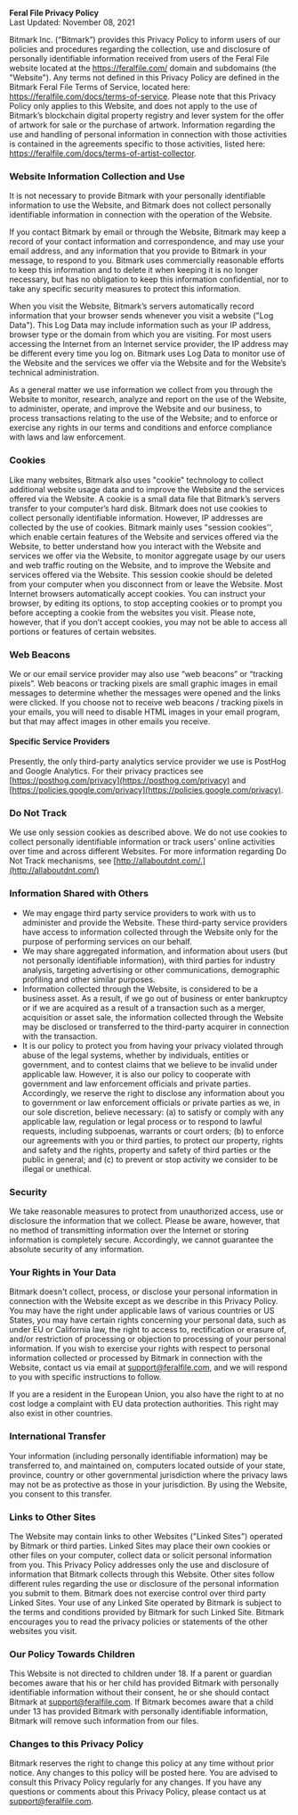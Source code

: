 
**Feral File Privacy Policy**\
Last Updated: November 08, 2021

Bitmark Inc. (“Bitmark”) provides this Privacy Policy to inform users of our policies and procedures regarding the collection, use and disclosure of personally identifiable information received from users of the Feral File website located at the https://feralfile.com/ domain and subdomains (the "Website"). Any terms not defined in this Privacy Policy are defined in the Bitmark Feral File Terms of Service, located here: https://feralfile.com/docs/terms-of-service. Please note that this Privacy Policy only applies to this Website, and does not apply to the use of Bitmark’s blockchain digital property registry and lever system for the offer of artwork for sale or the purchase of artwork. Information regarding the use and handling of personal information in connection with those activities is contained in the agreements specific to those activities, listed here: https://feralfile.com/docs/terms-of-artist-collector.

### **Website Information Collection and Use**

It is not necessary to provide Bitmark with your personally identifiable information to use the Website, and Bitmark does not collect personally identifiable information in connection with the operation of the Website. 

If you contact Bitmark by email or through the Website, Bitmark may keep a record of your contact information and correspondence, and may use your email address, and any information that you provide to Bitmark in your message, to respond to you. Bitmark uses commercially reasonable efforts to keep this information and to delete it when keeping it is no longer necessary, but has no obligation to keep this information confidential, nor to take any specific security measures to protect this information.

When you visit the Website, Bitmark’s servers automatically record information that your browser sends whenever you visit a website ("Log Data"). This Log Data may include information such as your IP address, browser type or the domain from which you are visiting. For most users accessing the Internet from an Internet service provider, the IP address may be different every time you log on. Bitmark uses Log Data to monitor use of the Website and the services we offer via the Website and for the Website’s technical administration. 

As a general matter we use information we collect from you through the Website to monitor, research, analyze and report on the use of the Website, to administer, operate, and improve the Website and our business, to process transactions relating to the use of the Website; and to enforce or exercise any rights in our terms and conditions and enforce compliance with laws and law enforcement.

### **Cookies**

Like many websites, Bitmark also uses "cookie" technology to collect additional website usage data and to improve the Website and the services offered via the Website. A cookie is a small data file that Bitmark’s servers transfer to your computer’s hard disk. Bitmark does not use cookies to collect personally identifiable information. However, IP addresses are collected by the use of cookies. Bitmark mainly uses "session cookies'', which enable certain features of the Website and services offered via the Website, to better understand how you interact with the Website and services we offer via the Website, to monitor aggregate usage by our users and web traffic routing on the Website, and to improve the Website and services offered via the Website. This session cookie should be deleted from your computer when you disconnect from or leave the Website. Most Internet browsers automatically accept cookies. You can instruct your browser, by editing its options, to stop accepting cookies or to prompt you before accepting a cookie from the websites you visit. Please note, however, that if you don’t accept cookies, you may not be able to access all portions or features of certain websites.

### **Web Beacons**

We or our email service provider may also use “web beacons” or “tracking pixels”. Web beacons or tracking pixels are small graphic images in email messages to determine whether the messages were opened and the links were clicked. If you choose not to receive web beacons / tracking pixels in your emails, you will need to disable HTML images in your email program, but that may affect images in other emails you receive. 

#### **Specific Service Providers**

Presently, the only third-party analytics service provider we use is PostHog and Google Analytics. For their privacy practices see [https://posthog.com/privacy](https://posthog.com/privacy) and [https://policies.google.com/privacy](https://policies.google.com/privacy).

### **Do Not Track**

We use only session cookies as described above. We do not use cookies to collect personally identifiable information or track users’ online activities over time and across different Websites. For more information regarding Do Not Track mechanisms, see [http://allaboutdnt.com/.](http://allaboutdnt.com/)

### **Information Shared with Others**

- We may engage third party service providers to work with us to administer and provide the Website. These third-party service providers have access to information collected through the Website only for the purpose of performing services on our behalf.
- We may share aggregated information, and information about users (but not personally identifiable information), with third parties for industry analysis, targeting advertising or other communications, demographic profiling and other similar purposes.
- Information collected through the Website, is considered to be a business asset. As a result, if we go out of business or enter bankruptcy or if we are acquired as a result of a transaction such as a merger, acquisition or asset sale, the information collected through the Website may be disclosed or transferred to the third-party acquirer in connection with the transaction.
- It is our policy to protect you from having your privacy violated through abuse of the legal systems, whether by individuals, entities or government, and to contest claims that we believe to be invalid under applicable law. However, it is also our policy to cooperate with government and law enforcement officials and private parties. Accordingly, we reserve the right to disclose any information about you to government or law enforcement officials or private parties as we, in our sole discretion, believe necessary: (a) to satisfy or comply with any applicable law, regulation or legal process or to respond to lawful requests, including subpoenas, warrants or court orders; (b) to enforce our agreements with you or third parties, to protect our property, rights and safety and the rights, property and safety of third parties or the public in general; and (c) to prevent or stop activity we consider to be illegal or unethical.

### **Security**

We take reasonable measures to protect from unauthorized access, use or disclosure the information that we collect. Please be aware, however, that no method of transmitting information over the Internet or storing information is completely secure. Accordingly, we cannot guarantee the absolute security of any information.

### **Your Rights in Your Data**

Bitmark doesn't collect, process, or disclose your personal information in connection with the Website except as we describe in this Privacy Policy. You may have the right under applicable laws of various countries or US States, you may have certain rights concerning your personal data, such as under EU or California law, the right to access to, rectification or erasure of, and/or restriction of processing or objection to processing of your personal information. If you wish to exercise your rights with respect to personal information collected or processed by Bitmark in connection with the Website, contact us via email at [support@feralfile.com](mailto:support@feralfile.com), and we will respond to you with specific instructions to follow.

If you are a resident in the European Union, you also have the right to at no cost lodge a complaint with EU data protection authorities. This right may also exist in other countries. 

### **International Transfer**

Your information (including personally identifiable information) may be transferred to, and maintained on, computers located outside of your state, province, country or other governmental jurisdiction where the privacy laws may not be as protective as those in your jurisdiction. By using the Website, you consent to this transfer.

### **Links to Other Sites**

The Website may contain links to other Websites ("Linked Sites") operated by Bitmark or third parties. Linked Sites may place their own cookies or other files on your computer, collect data or solicit personal information from you. This Privacy Policy addresses only the use and disclosure of information that Bitmark collects through this Website. Other sites follow different rules regarding the use or disclosure of the personal information you submit to them. Bitmark does not exercise control over third party Linked Sites. Your use of any Linked Site operated by Bitmark is subject to the terms and conditions provided by Bitmark for such Linked Site. Bitmark encourages you to read the privacy policies or statements of the other websites you visit.

### **Our Policy Towards Children**

This Website is not directed to children under 18. If a parent or guardian becomes aware that his or her child has provided Bitmark with personally identifiable information without their consent, he or she should contact Bitmark at [support@feralfile.com](mailto:support@feralfile.com). If Bitmark becomes aware that a child under 13 has provided Bitmark with personally identifiable information, Bitmark will remove such information from our files.

### **Changes to this Privacy Policy**

Bitmark reserves the right to change this policy at any time without prior notice. Any changes to this policy will be posted here. You are advised to consult this Privacy Policy regularly for any changes. If you have any questions or comments about this Privacy Policy, please contact us at [support@feralfile.com](mailto:support@feralfile.com).
